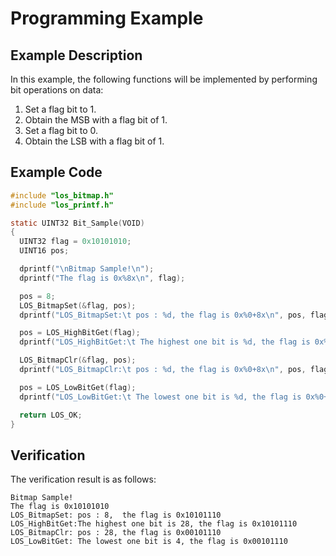 # Programming Example<a name="EN-US_TOPIC_0311018454"></a>

## Example Description<a name="en-us_topic_0175230576_section5521988115849"></a>

In this example, the following functions will be implemented by performing bit operations on data:

1.  Set a flag bit to 1.
2.  Obtain the MSB with a flag bit of 1.
3.  Set a flag bit to 0.
4.  Obtain the LSB with a flag bit of 1.

## Example Code<a name="en-us_topic_0175230576_section61591980115921"></a>

```c
#include "los_bitmap.h"
#include "los_printf.h"

static UINT32 Bit_Sample(VOID)
{
  UINT32 flag = 0x10101010;
  UINT16 pos;

  dprintf("\nBitmap Sample!\n");
  dprintf("The flag is 0x%8x\n", flag);

  pos = 8;
  LOS_BitmapSet(&flag, pos);
  dprintf("LOS_BitmapSet:\t pos : %d, the flag is 0x%0+8x\n", pos, flag);

  pos = LOS_HighBitGet(flag);
  dprintf("LOS_HighBitGet:\t The highest one bit is %d, the flag is 0x%0+8x\n", pos, flag);

  LOS_BitmapClr(&flag, pos);
  dprintf("LOS_BitmapClr:\t pos : %d, the flag is 0x%0+8x\n", pos, flag);

  pos = LOS_LowBitGet(flag);
  dprintf("LOS_LowBitGet:\t The lowest one bit is %d, the flag is 0x%0+8x\n\n", pos, flag);

  return LOS_OK;
}
```

## Verification<a name="en-us_topic_0175230576_section3936152212125"></a>

The verification result is as follows:

```
Bitmap Sample!
The flag is 0x10101010
LOS_BitmapSet: pos : 8,  the flag is 0x10101110
LOS_HighBitGet:The highest one bit is 28, the flag is 0x10101110
LOS_BitmapClr: pos : 28, the flag is 0x00101110
LOS_LowBitGet: The lowest one bit is 4, the flag is 0x00101110
```

